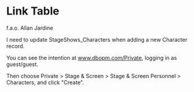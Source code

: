 # Link Table
 f.a.o. Allan Jardine

I need to update StageShows_Characters when adding a new Character record.

You can see the intention at www.dbopm.com/Private, logging in as guest/guest.

Then choose Private > Stage & Screen > Stage & Screen Personnel > Characters, and click "Create".
